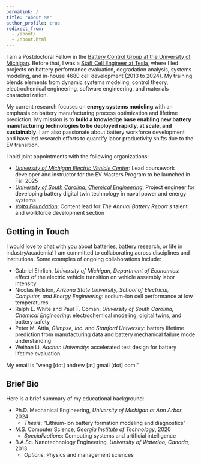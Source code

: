 ```yaml
---
permalink: /
title: "About Me"
author_profile: true
redirect_from: 
  - /about/
  - /about.html
---
```


I am a Postdoctoral Fellow in the [Battery Control Group at the University of Michigan](https://batterycontrolgroup.engin.umich.edu/). Before that, I was a [Staff Cell Engineer at Tesla](https://www.linkedin.com/in/wengandrew/), where I led projects on battery performance evaluation, degradation analysis, systems modeling, and in-house 4680 cell development (2013 to 2024). My training blends elements from dynamic systems modeling, control theory, electrochemical engineering, software engineering, and materials characterization.

My current research focuses on **energy systems modeling** with an emphasis on battery manufacturing process optimization and lifetime prediction. My mission is to **build a knowledge base enabling new battery manufacturing technologies to be deployed rapidly, at scale, and sustainably**. I am also passionate about battery workforce development and have led research efforts to quantify labor productivity shifts due to the EV transition.

I hold joint appointments with the following organizations:
- [_University of Michigan Electric Vehicle Center_](https://evc.engin.umich.edu/): Lead coursework developer and instructor for the EV Masters Program to be launched in Fall 2025
- [_University of South Carolina, Chemical Engineering_](https://sc.edu/study/colleges_schools/engineering_and_computing/news_events/news/2022/dougal_10_million_navy_research.php): Project engineer for developing battery digital twin technology in naval power and energy systems 
- [_Volta Foundation_](https://volta.foundation/battery-report): Content lead for *The Annual Battery Report's* talent and workforce development section

## Getting in Touch

I would love to chat with you about batteries, battery research, or life in industry/academia! I am committed to collaborating across disciplines and institutions. Some examples of ongoing collaborations include:

- Gabriel Ehrlich, *University of Michigan, Department of Economics*: effect of the electric vehicle transition on vehicle assembly labor intensity
- Nicolas Rolston, *Arizona State University, School of Electrical, Computer, and Energy Engineering*: sodium-ion cell performance at low temperatures
- Ralph E. White and Paul T. Coman, *University of South Carolina, Chemical Engineering*: electrochemical modeling, digital twins, and battery safety
- Peter M. Attia, *Glimpse, Inc.* and *Stanford University*: battery lifetime prediction from manufacturing data and battery mechanical failure mode understanding
- Weihan Li, *Aachen University*: accelerated test design for battery lifetime evaluation

My email is "weng [dot] andrew [at] gmail [dot] com."

## Brief Bio

Here is a brief summary of my educational background:

- Ph.D. Mechanical Engineering, *University of Michigan at Ann Arbor*, 2024
  - *Thesis*: "Lithium-ion battery formation modeling and diagnostics"
- M.S. Computer Science, *Georgia Institute of Technology*, 2020
  - *Specializations*: Computing systems and artificial intelligence
- B.A.Sc. Nanotechnology Engineering, *University of Waterloo, Canada*, 2013
  - *Options*: Physics and management sciences 